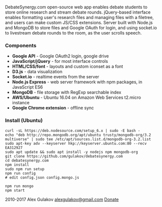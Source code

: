 DebateSynergy.com open-source web app enables debate students to store online research and stream debate rounds.  jQuery-based interface enables formatting user's research files and managing files with a filetree, and users can make custom JS/CSS extensions. Server built with Node.js and MongoDB to store files and Google OAuth for login,  and using socket.io to livestream debate rounds to the room, as the user scrolls speech.


### Components

- **Google API** - Google OAuth2 login, google drive
- **JavaScript/jQuery** - for most interface controls
- **HTML/CSS/font** - layouts and custom iconset as a font
- **D3.js** - data visualization
- **Socket.io** - realtime events from the server
- **Node.js Express** - web server framework with npm packages, in JavaScript ES6
- **MongoDB** - file storage with RegExp searchable index
- **AWS/Ubuntu** - Ubuntu 16.04 on Amazon Web Services t2.micro instance
- **Google Chrome extension** - offline sync


### Install (Ubuntu)

```
curl -sL https://deb.nodesource.com/setup_6.x | sudo -E bash -
echo "deb http://repo.mongodb.org/apt/ubuntu trusty/mongodb-org/3.2 multiverse" | sudo tee /etc/apt/sources.list.d/mongodb-org-3.2.list
sudo apt-key adv --keyserver hkp://keyserver.ubuntu.com:80 --recv EA312927
sudo apt update && sudo apt install -y nodejs npm mongodb-org
git clone https://github.com/gulakov/debatesynergy.com
cd debatesynergy.com
npm install
sudo npm run setup
npm run config
# edit config.json config.mongo.js
```

```
npm run mongo
npm start
```

2010-2017 Alex Gulakov alexgulakov@gmail.com [Donate](https://www.paypal.com/cgi-bin/webscr?cmd=_s-xclick&hosted_button_id=RPK6PTFJ6ZJFC)
